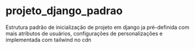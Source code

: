 # projeto_django_padrao
Estrutura padrão de inicialização de projeto em django ja pré-definida com mais atributos de usuários, configurações de personalizações e implementada com tailwind no cdn

